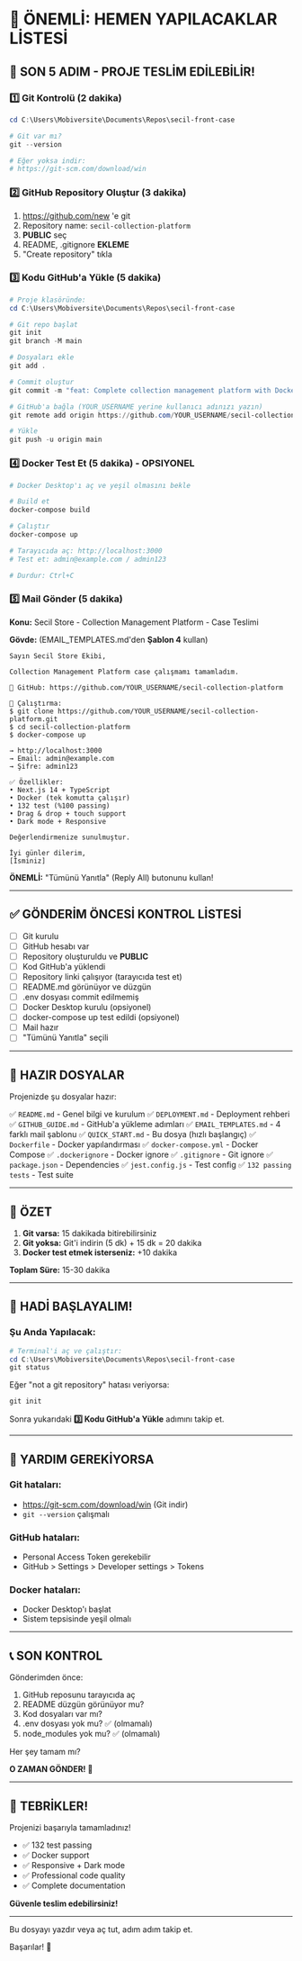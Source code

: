 # 🎯 ÖNEMLİ: HEMEN YAPILACAKLAR LİSTESİ

## 🚨 SON 5 ADIM - PROJE TESLİM EDİLEBİLİR!

### 1️⃣ Git Kontrolü (2 dakika)

```powershell
cd C:\Users\Mobiversite\Documents\Repos\secil-front-case

# Git var mı?
git --version

# Eğer yoksa indir:
# https://git-scm.com/download/win
```

### 2️⃣ GitHub Repository Oluştur (3 dakika)

1. https://github.com/new 'e git
2. Repository name: `secil-collection-platform`
3. **PUBLIC** seç
4. README, .gitignore **EKLEME**
5. "Create repository" tıkla

### 3️⃣ Kodu GitHub'a Yükle (5 dakika)

```powershell
# Proje klasöründe:
cd C:\Users\Mobiversite\Documents\Repos\secil-front-case

# Git repo başlat
git init
git branch -M main

# Dosyaları ekle
git add .

# Commit oluştur
git commit -m "feat: Complete collection management platform with Docker support"

# GitHub'a bağla (YOUR_USERNAME yerine kullanıcı adınızı yazın)
git remote add origin https://github.com/YOUR_USERNAME/secil-collection-platform.git

# Yükle
git push -u origin main
```

### 4️⃣ Docker Test Et (5 dakika) - OPSIYONEL

```powershell
# Docker Desktop'ı aç ve yeşil olmasını bekle

# Build et
docker-compose build

# Çalıştır
docker-compose up

# Tarayıcıda aç: http://localhost:3000
# Test et: admin@example.com / admin123

# Durdur: Ctrl+C
```

### 5️⃣ Mail Gönder (5 dakika)

**Konu:** Secil Store - Collection Management Platform - Case Teslimi

**Gövde:** (EMAIL_TEMPLATES.md'den **Şablon 4** kullan)

```
Sayın Secil Store Ekibi,

Collection Management Platform case çalışmamı tamamladım.

🔗 GitHub: https://github.com/YOUR_USERNAME/secil-collection-platform

🚀 Çalıştırma:
$ git clone https://github.com/YOUR_USERNAME/secil-collection-platform.git
$ cd secil-collection-platform
$ docker-compose up

→ http://localhost:3000
→ Email: admin@example.com
→ Şifre: admin123

✅ Özellikler:
• Next.js 14 + TypeScript
• Docker (tek komutta çalışır)
• 132 test (%100 passing)
• Drag & drop + touch support
• Dark mode + Responsive

Değerlendirmenize sunulmuştur.

İyi günler dilerim,
[İsminiz]
```

**ÖNEMLİ:** "Tümünü Yanıtla" (Reply All) butonunu kullan!

---

## ✅ GÖNDERİM ÖNCESİ KONTROL LİSTESİ

- [ ] Git kurulu
- [ ] GitHub hesabı var
- [ ] Repository oluşturuldu ve **PUBLIC**
- [ ] Kod GitHub'a yüklendi
- [ ] Repository linki çalışıyor (tarayıcıda test et)
- [ ] README.md görünüyor ve düzgün
- [ ] .env dosyası commit edilmemiş
- [ ] Docker Desktop kurulu (opsiyonel)
- [ ] docker-compose up test edildi (opsiyonel)
- [ ] Mail hazır
- [ ] "Tümünü Yanıtla" seçili

---

## 📁 HAZIR DOSYALAR

Projenizde şu dosyalar hazır:

✅ `README.md` - Genel bilgi ve kurulum
✅ `DEPLOYMENT.md` - Deployment rehberi
✅ `GITHUB_GUIDE.md` - GitHub'a yükleme adımları
✅ `EMAIL_TEMPLATES.md` - 4 farklı mail şablonu
✅ `QUICK_START.md` - Bu dosya (hızlı başlangıç)
✅ `Dockerfile` - Docker yapılandırması
✅ `docker-compose.yml` - Docker Compose
✅ `.dockerignore` - Docker ignore
✅ `.gitignore` - Git ignore
✅ `package.json` - Dependencies
✅ `jest.config.js` - Test config
✅ `132 passing tests` - Test suite

---

## 🎯 ÖZET

1. **Git varsa:** 15 dakikada bitirebilirsiniz
2. **Git yoksa:** Git'i indirin (5 dk) + 15 dk = 20 dakika
3. **Docker test etmek isterseniz:** +10 dakika

**Toplam Süre:** 15-30 dakika

---

## 🚀 HADİ BAŞLAYALIM!

### Şu Anda Yapılacak:

```powershell
# Terminal'i aç ve çalıştır:
cd C:\Users\Mobiversite\Documents\Repos\secil-front-case
git status
```

Eğer "not a git repository" hatası veriyorsa:
```powershell
git init
```

Sonra yukarıdaki **3️⃣ Kodu GitHub'a Yükle** adımını takip et.

---

## 💬 YARDIM GEREKİYORSA

### Git hataları:
- https://git-scm.com/download/win (Git indir)
- `git --version` çalışmalı

### GitHub hataları:
- Personal Access Token gerekebilir
- GitHub > Settings > Developer settings > Tokens

### Docker hataları:
- Docker Desktop'ı başlat
- Sistem tepsisinde yeşil olmalı

---

## 📞 SON KONTROL

Gönderimden önce:

1. GitHub reposunu tarayıcıda aç
2. README düzgün görünüyor mu?
3. Kod dosyaları var mı?
4. .env dosyası yok mu? ✅ (olmamalı)
5. node_modules yok mu? ✅ (olmamalı)

Her şey tamam mı?

**O ZAMAN GÖNDER! 🚀**

---

## 🎉 TEBRİKLER!

Projenizi başarıyla tamamladınız!

- ✅ 132 test passing
- ✅ Docker support
- ✅ Responsive + Dark mode
- ✅ Professional code quality
- ✅ Complete documentation

**Güvenle teslim edebilirsiniz!**

---

Bu dosyayı yazdır veya aç tut, adım adım takip et.

Başarılar! 🎯
